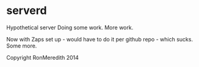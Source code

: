 serverd
=======

Hypothetical server
Doing some work.
More work.

Now with Zaps set up - would have to do it per github repo - which sucks. Some more.

Copyright RonMeredith 2014
